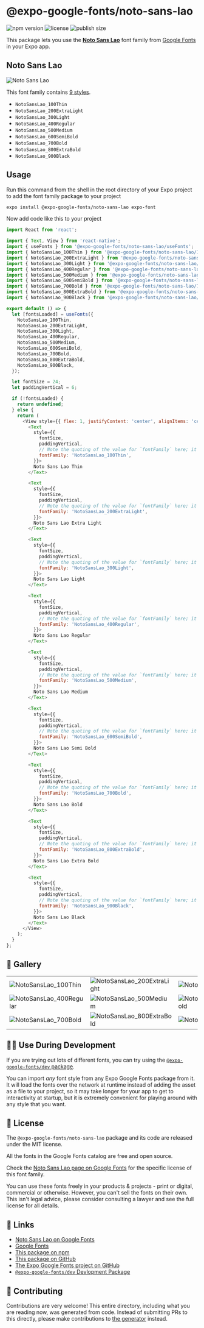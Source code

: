 # @expo-google-fonts/noto-sans-lao

![npm version](https://flat.badgen.net/npm/v/@expo-google-fonts/noto-sans-lao)
![license](https://flat.badgen.net/github/license/expo/google-fonts)
![publish size](https://flat.badgen.net/packagephobia/install/@expo-google-fonts/noto-sans-lao)

This package lets you use the [**Noto Sans Lao**](https://fonts.google.com/specimen/Noto+Sans+Lao) font family from [Google Fonts](https://fonts.google.com/) in your Expo app.

## Noto Sans Lao

![Noto Sans Lao](./font-family.png)

This font family contains [9 styles](#-gallery).

- `NotoSansLao_100Thin`
- `NotoSansLao_200ExtraLight`
- `NotoSansLao_300Light`
- `NotoSansLao_400Regular`
- `NotoSansLao_500Medium`
- `NotoSansLao_600SemiBold`
- `NotoSansLao_700Bold`
- `NotoSansLao_800ExtraBold`
- `NotoSansLao_900Black`

## Usage

Run this command from the shell in the root directory of your Expo project to add the font family package to your project
```sh
expo install @expo-google-fonts/noto-sans-lao expo-font
```

Now add code like this to your project
```js
import React from 'react';

import { Text, View } from 'react-native';
import { useFonts } from '@expo-google-fonts/noto-sans-lao/useFonts';
import { NotoSansLao_100Thin } from '@expo-google-fonts/noto-sans-lao/100Thin';
import { NotoSansLao_200ExtraLight } from '@expo-google-fonts/noto-sans-lao/200ExtraLight';
import { NotoSansLao_300Light } from '@expo-google-fonts/noto-sans-lao/300Light';
import { NotoSansLao_400Regular } from '@expo-google-fonts/noto-sans-lao/400Regular';
import { NotoSansLao_500Medium } from '@expo-google-fonts/noto-sans-lao/500Medium';
import { NotoSansLao_600SemiBold } from '@expo-google-fonts/noto-sans-lao/600SemiBold';
import { NotoSansLao_700Bold } from '@expo-google-fonts/noto-sans-lao/700Bold';
import { NotoSansLao_800ExtraBold } from '@expo-google-fonts/noto-sans-lao/800ExtraBold';
import { NotoSansLao_900Black } from '@expo-google-fonts/noto-sans-lao/900Black';

export default () => {
  let [fontsLoaded] = useFonts({
    NotoSansLao_100Thin,
    NotoSansLao_200ExtraLight,
    NotoSansLao_300Light,
    NotoSansLao_400Regular,
    NotoSansLao_500Medium,
    NotoSansLao_600SemiBold,
    NotoSansLao_700Bold,
    NotoSansLao_800ExtraBold,
    NotoSansLao_900Black,
  });

  let fontSize = 24;
  let paddingVertical = 6;

  if (!fontsLoaded) {
    return undefined;
  } else {
    return (
      <View style={{ flex: 1, justifyContent: 'center', alignItems: 'center' }}>
        <Text
          style={{
            fontSize,
            paddingVertical,
            // Note the quoting of the value for `fontFamily` here; it expects a string!
            fontFamily: 'NotoSansLao_100Thin',
          }}>
          Noto Sans Lao Thin
        </Text>

        <Text
          style={{
            fontSize,
            paddingVertical,
            // Note the quoting of the value for `fontFamily` here; it expects a string!
            fontFamily: 'NotoSansLao_200ExtraLight',
          }}>
          Noto Sans Lao Extra Light
        </Text>

        <Text
          style={{
            fontSize,
            paddingVertical,
            // Note the quoting of the value for `fontFamily` here; it expects a string!
            fontFamily: 'NotoSansLao_300Light',
          }}>
          Noto Sans Lao Light
        </Text>

        <Text
          style={{
            fontSize,
            paddingVertical,
            // Note the quoting of the value for `fontFamily` here; it expects a string!
            fontFamily: 'NotoSansLao_400Regular',
          }}>
          Noto Sans Lao Regular
        </Text>

        <Text
          style={{
            fontSize,
            paddingVertical,
            // Note the quoting of the value for `fontFamily` here; it expects a string!
            fontFamily: 'NotoSansLao_500Medium',
          }}>
          Noto Sans Lao Medium
        </Text>

        <Text
          style={{
            fontSize,
            paddingVertical,
            // Note the quoting of the value for `fontFamily` here; it expects a string!
            fontFamily: 'NotoSansLao_600SemiBold',
          }}>
          Noto Sans Lao Semi Bold
        </Text>

        <Text
          style={{
            fontSize,
            paddingVertical,
            // Note the quoting of the value for `fontFamily` here; it expects a string!
            fontFamily: 'NotoSansLao_700Bold',
          }}>
          Noto Sans Lao Bold
        </Text>

        <Text
          style={{
            fontSize,
            paddingVertical,
            // Note the quoting of the value for `fontFamily` here; it expects a string!
            fontFamily: 'NotoSansLao_800ExtraBold',
          }}>
          Noto Sans Lao Extra Bold
        </Text>

        <Text
          style={{
            fontSize,
            paddingVertical,
            // Note the quoting of the value for `fontFamily` here; it expects a string!
            fontFamily: 'NotoSansLao_900Black',
          }}>
          Noto Sans Lao Black
        </Text>
      </View>
    );
  }
};

```

## 🔡 Gallery


||||
|-|-|-|
|![NotoSansLao_100Thin](.//100Thin/NotoSansLao_100Thin.ttf.png)|![NotoSansLao_200ExtraLight](.//200ExtraLight/NotoSansLao_200ExtraLight.ttf.png)|![NotoSansLao_300Light](.//300Light/NotoSansLao_300Light.ttf.png)||
|![NotoSansLao_400Regular](.//400Regular/NotoSansLao_400Regular.ttf.png)|![NotoSansLao_500Medium](.//500Medium/NotoSansLao_500Medium.ttf.png)|![NotoSansLao_600SemiBold](.//600SemiBold/NotoSansLao_600SemiBold.ttf.png)||
|![NotoSansLao_700Bold](.//700Bold/NotoSansLao_700Bold.ttf.png)|![NotoSansLao_800ExtraBold](.//800ExtraBold/NotoSansLao_800ExtraBold.ttf.png)|![NotoSansLao_900Black](.//900Black/NotoSansLao_900Black.ttf.png)||


## 👩‍💻 Use During Development

If you are trying out lots of different fonts, you can try using the [`@expo-google-fonts/dev` package](https://github.com/freeboub/google-fonts/tree/master/font-packages/dev#readme).

You can import *any* font style from any Expo Google Fonts package from it. It will load the fonts
over the network at runtime instead of adding the asset as a file to your project, so it may take longer
for your app to get to interactivity at startup, but it is extremely convenient
for playing around with any style that you want.

## 📖 License

The `@expo-google-fonts/noto-sans-lao` package and its code are released under the MIT license.

All the fonts in the Google Fonts catalog are free and open source.

Check the [Noto Sans Lao page on Google Fonts](https://fonts.google.com/specimen/Noto+Sans+Lao) for the specific license of this font family.

You can use these fonts freely in your products & projects - print or digital, commercial or otherwise. However, you can't sell the fonts on their own. This isn't legal advice, please consider consulting a lawyer and see the full license for all details.

## 🔗 Links

- [Noto Sans Lao on Google Fonts](https://fonts.google.com/specimen/Noto+Sans+Lao)
- [Google Fonts](https://fonts.google.com/)
- [This package on npm](https://www.npmjs.com/package/@expo-google-fonts/noto-sans-lao)
- [This package on GitHub](https://github.com/freeboub/google-fonts/tree/master/font-packages/noto-sans-lao)
- [The Expo Google Fonts project on GitHub](https://github.com/freeboub/google-fonts)
- [`@expo-google-fonts/dev` Devlopment Package](https://github.com/freeboub/google-fonts/tree/master/font-packages/dev)

## 🤝 Contributing

Contributions are very welcome! This entire directory, including what you are reading now, was generated from code. Instead of submitting PRs to this directly, please make contributions to [the generator](https://github.com/freeboub/google-fonts/tree/master/packages/generator) instead.
